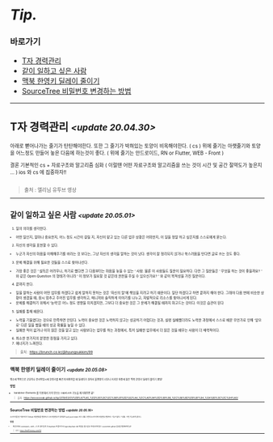 # *Tip.*

### 바로가기

- [T자 경력관리](#경력관리)
- [같이 일하고 싶은 사람](#같이일)
- [맥북 한영키 딜레이 줄이기](#맥북한영키)
- [SourceTree 비밀번호 변경하는 방법](#소스트리비밀번호)

----

## <a name="경력관리"></a>T자 경력관리  *<small><update 20.04.30><small>*

아래로 뻗어나가는 줄기가 탄탄해야한다.
또한 그 줄기가 박혀있는 토양이 비옥해야한다. ( cs )
위에 줄기는 아랫줄기와 토양을 어느정도 만들어 놓은 다음에 하는것이 좋다. ( 위에 줄기는 안드로이드, RN or Flutter, WEB - Front )

결론
기본적인 cs + 자료구조와 알고리즘 심화 ( 이럴땐 어떤 자료구조와 알고리즘을 쓰는 것이 시간 및 공간 절약도가 높은지 … )
ios 와 cs 에 집중하자!!
<br><br>
>출처 : 엘리님 유투브 영상

----

## <a name="같이일"></a>같이 일하고 싶은 사람  *<small><update 20.05.01><small>*
   
1. 일의 의미를 생각한다.
- 어떤 일인지, 얼마나 중요한지, 어느 정도 시간이 걸릴 지, 자신이 맡고 있는 다른 업무 상황은 어떠한지, 이 일을 정말 하고 싶은지를 스스로에게 묻는다.

2. 자신의 생각을 표현할 수 있다.
- 누군가 자신의 마음을 이해해주기를 바라는 것 보다는, 그냥 자신의 생각을 말하는 것이 낫다. 생각이 잘 정리되지 않거나 쑥스러움을 탄다면 글로 쓰는 것도 좋다.

3. 문제 해결을 위해 필요한 것들을 스스로 찾아나선다.
- 가장 좋은 것은 ‘ 설득은 어려우나, 하기로 했다면 그 다음부터는 마음을 놓을 수 있는 ‘ 사람. 물론 이 사람들도 질문이 필요하다. 다만 그 질문들은 ‘ 무엇을 하는 것이 좋을까요? ‘ 와 같은 Open Question 의 형태가 아니라 ‘ 이 정보가 필요할 것 같은데 권한을 주실 수 있으신가요? ‘ 와 같이 목적성을 가진 질문이다.

4. 끝까지 한다.
- 일을 잘하는 사람이 어떤 업무를 하겠다고 쉽게 말하지 못하는 것은 ‘자신의 말’에 책임을 지려고 하기 때문이다. 일단 하겠다고 하면 끝까지 해야 한다. 그래야 다음 번에 비슷한 상황이 생겼을 때, 잠시 멈추고 주어진 업무를 생각하고, 매니저와 솔직하게 이야기를 나누고, 자발적으로 리소스를 찾아나서게 된다.
- 문제를 해결하기 위해서 ‘능력’은 어느 정도 영향을 미치겠지만, 그보다 더 중요한 것은 그 문제가 해결될 때까지 파고드는 것이다. 이것은 습관이 된다

5. 실패를 통해 배운다.
- 노력을 기울였다는 것으로 만족하면 안된다. 노력이 중요한 것은 노력하지 않고는 성공하기 어렵다는 것과, 설령 실패했더라도 노력한 과정에서 스스로 배운 무언가로 인해 ‘앞으로’ 다른 일을 했을 때의 성공 확률을 높일 수 있다.
- 실패한 적이 없거나 이미 많은 것을 알고 있는 사람보다는 업무를 하는 과정에서, 특히 실패한 업무에서 더 많은 것을 배우는 사람이 더 매력적이다.

6. 최소한 한가지의 분명한 장점을 가지고 있다.
7. 에너지가 느껴진다.   
>출처 : https://brunch.co.kr/@hyungsukkim/99

----

## <a name="맥북한영키"></a>맥북 한영키 딜레이 줄이기  *<small><update 20.05.08><small>*
평소에 맥북으로 코딩이나 문서작업시에 한영키를 빠르게 바꿔야할 때 딜레이가 길어서 불편함이 너무나 커지던 와중에 찾은 맥북 한영키 딜레이 줄이기 꿀팁!

### 방법

- karabiner-Elements 를 이용해서 거의 안쓰는 capsLock 기능을 제거해주면 끝!
   
>출처 : https://wooooooak.github.io/tip/2019/03/01/%EB%A7%A5_%ED%95%9C%EC%98%81%ED%82%A4_%EC%A0%84%ED%99%98_%EC%86%8D%EB%8F%84_%EA%B0%9C%EC%84%A0/
                                                                   
----

## <a name="소스트리비밀번호"></a>SourceTree 비밀번호 변경하는 방법  *<small><update 20.05.16><small>*
소스트리를 잘 이용하다가 Github 비밀번호를 변경하고 나서 비밀번호가 맞지않아 pull, push reject 되는 상황
그런데 소스트리에 비밀번호 변경하는 기능이 없다..? 당황.. 이런 기능조차 없다니..

### 방법

- 파인더에서 command + shift + G 로 경로 탐색 후 keychain 에 들어가서 login.keychain-db 파일을 열고 암호 카테고리에 있는 sourcetree github 암호를 변경해주면 끝!

>출처 : https://leo81.tistory.com/52

----
